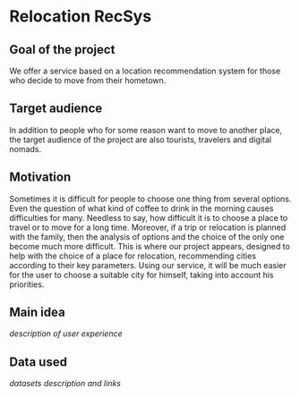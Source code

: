 # Relocation RecSys

## Goal of the project
We offer a service based on a location recommendation system for those who decide to move from their hometown.

## Target audience
In addition to people who for some reason want to move to another place, the target audience of the project are also tourists, travelers and digital nomads.

## Motivation
Sometimes it is difficult for people to choose one thing from several options. Even the question of what kind of coffee to drink in the morning causes difficulties for many. Needless to say, how difficult it is to choose a place to travel or to move for a long time. Moreover, if a trip or relocation is planned with the family, then the analysis of options and the choice of the only one become much more difficult. This is where our project appears, designed to help with the choice of a place for relocation, recommending cities according to their key parameters. Using our service, it will be much easier for the user to choose a suitable city for himself, taking into account his priorities.

## Main idea
*description of user experience*

## Data used
*datasets description and links*
